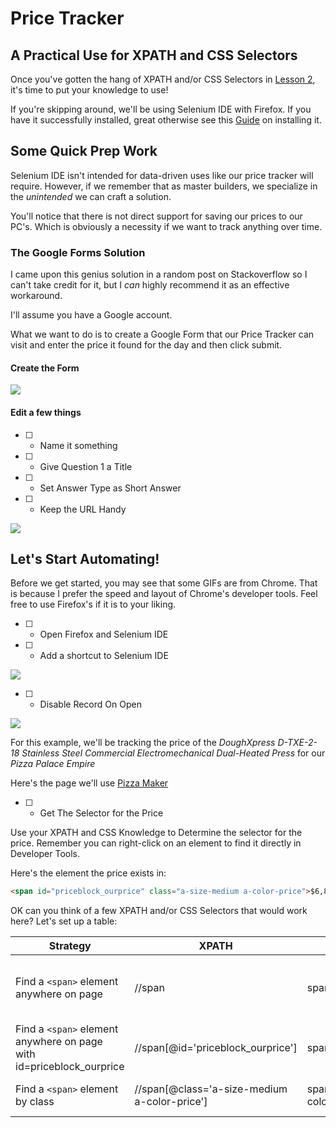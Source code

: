 # Price Tracker
## A Practical Use for XPATH and CSS Selectors
Once you've gotten the hang of XPATH and/or CSS Selectors in [Lesson 2](https://github.com/estasney/Master_Builders/blob/master/Courses/Lesson%202%20-%20Selectors.md), it's time to put your knowledge to use!

If you're skipping around, we'll be using Selenium IDE with Firefox. If you have it successfully installed, great otherwise see this [Guide](https://github.com/estasney/Master_Builders/blob/master/Resources/Installing%20Selenium%20IDE.md) on installing it.

## Some Quick Prep Work

Selenium IDE isn't intended for data-driven uses like our price tracker will require. However, if we remember that as master builders, we specialize in the *unintended* we can craft a solution.

You'll notice that there is not direct support for saving our prices to our PC's. Which is obviously a necessity if we want to track anything over time.

### The Google Forms Solution
I came upon this genius solution in a random post on Stackoverflow so I can't take credit for it, but I *can* highly recommend it as an effective workaround.

I'll assume you have a Google account.

What we want to do is to create a Google Form that our Price Tracker can visit and enter the price it found for the day and then click submit.

#### Create the Form

![](https://thumbs.gfycat.com/TenderAbleFlycatcher-size_restricted.gif)

#### Edit a few things

- [ ] - Name it something
- [ ] - Give Question 1 a Title
- [ ] - Set Answer Type as Short Answer
- [ ] - Keep the URL Handy

![](https://thumbs.gfycat.com/RewardingCanineDoe-size_restricted.gif)

## Let's Start Automating!

Before we get started, you may see that some GIFs are from Chrome. That is because I prefer the speed and layout of Chrome's developer tools.
Feel free to use Firefox's if it is to your liking.

- [ ] - Open Firefox and Selenium IDE
- [ ] - Add a shortcut to Selenium IDE

![](https://thumbs.gfycat.com/GlossyCourageousIsabellinewheatear-size_restricted.gif)


- [ ] - Disable Record On Open

![](https://thumbs.gfycat.com/InfamousPettyCheetah-size_restricted.gif)


For this example, we'll be tracking the price of the *DoughXpress D-TXE-2-18 Stainless Steel Commercial Electromechanical Dual-Heated Press* for our *Pizza Palace Empire*

Here's the page we'll use [Pizza Maker](https://www.amazon.com/DoughXpress-D-TXE-2-18-Commercial-Electromechanical-Dual-Heated/dp/B004JPB5CE)


- [ ] - Get The Selector for the Price


Use your XPATH and CSS Knowledge to Determine the selector for the price. Remember you can right-click on an element to find it directly in Developer Tools.

Here's the element the price exists in:

```HTML
<span id="priceblock_ourprice" class="a-size-medium a-color-price">$6,890.00</span>
```

OK can you think of a few XPATH and/or CSS Selectors that would work here? Let's set up a table:

Strategy | XPATH | CSS | Results
 --- |--- | --- | ---
 Find a ```<span>``` element anywhere on page | //span | span | FAIL - 973 Results, Too Broad
 Find a ```<span>``` element anywhere on page with id=priceblock_ourprice| //span[@id='priceblock_ourprice'] | span#priceblock_ourprice | PASS
 Find a ```<span>``` element by class | //span[@class='a-size-medium a-color-price'] | span.a-size-medium.a-color-price | PASS (See Note)
 
 




